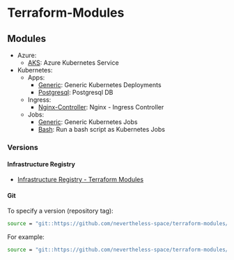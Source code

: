 # Terraform-Modules

## Modules

- Azure:
    - [AKS](azure/aks/README.md): Azure Kubernetes Service
- Kubernetes:
    - Apps:
        - [Generic](kubernetes/apps/generic/README.md): Generic Kubernetes Deployments
        - [Postgresql](kubernetes/apps/postgresql/README.md): Postgresql DB
    - Ingress:
        - [Nginx-Controller](kubernetes/ingress/nginx-controller/README.md): Nginx - Ingress Controller
    - Jobs:
        - [Generic](kubernetes/jobs/generic/README.md): Generic Kubernetes Jobs
        - [Bash](kubernetes/jobs/bash/README.md): Run a bash script as Kubernetes Jobs

### Versions

#### Infrastructure Registry

- [Infrastructure Registry - Terraform Modules](https://gitlab.com/nevertheless.space/Terraform-Modules/-/infrastructure_registry)

#### Git

To specify a version (repository tag):
```bash
source = "git::https://github.com/nevertheless-space/terraform-modules//kubernetes/ingress/nginx-controller?ref=<tag>"
```

For example:
```bash
source = "git::https://github.com/nevertheless-space/terraform-modules//kubernetes/ingress/nginx-controller?ref=kubernetes/ingress/nginx-controller-X.XX.XX"
```
